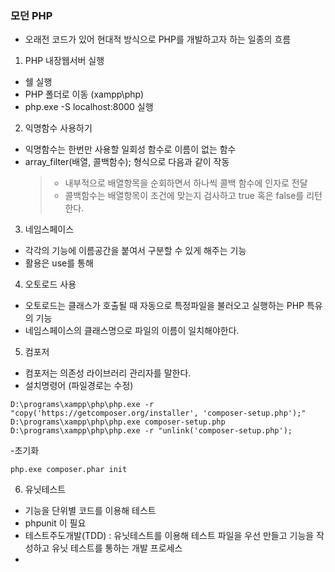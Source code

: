 ### 모던 PHP
- 오래전 코드가 있어 현대적 방식으로 PHP를 개발하고자 하는 일종의 흐름 

1. PHP 내장웹서버 실행 
- 쉘 실행
- PHP 폴더로 이동 (xampp\php)
- php.exe -S localhost:8000 실행

2. 익명함수 사용하기 
- 익명함수는 한번만 사용할 일회성 함수로 이름이 없는 함수
- array_filter(배열, 콜백함수); 형식으로 다음과 같이 작동 
  > - 내부적으로 배열항목을 순회하면서 하나씩 콜백 함수에 인자로 전달
  > - 콜백함수는 배열항목이 조건에 맞는지 검사하고 true 혹은 false를 리턴한다. 

3. 네임스페이스 
- 각각의 기능에 이름공간을 붙여서 구분할 수 있게 해주는 기능
- 활용은 use를 통해 

4. 오토로드 사용
- 오토로드는 클래스가 호출될 때 자동으로 특정파일을 불러오고 실행하는 PHP 특유의 기능
- 네임스페이스의 클래스명으로 파일의 이름이 일치해야한다.

5. 컴포저 
- 컴포저는 의존성 라이브러리 관리자를 말한다.
- 설치명령어 (파일경로는 수정)
```vbnet 
D:\programs\xampp\php\php.exe -r "copy('https://getcomposer.org/installer', 'composer-setup.php');"
D:\programs\xampp\php\php.exe composer-setup.php
D:\programs\xampp\php\php.exe -r "unlink('composer-setup.php');
```
-초기화 
```
php.exe composer.phar init
``` 

6. 유닛테스트 
- 기능을 단위별 코드를 이용해 테스트
- phpunit 이 필요
- 테스트주도개발(TDD) : 유닛테스트를 이용해 테스트 파일을 우선 만들고 기능을 작성하고 유닛 테스트를 통하는 개발 프로세스
- 